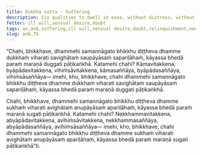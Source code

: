 ```yaml
---
title: Dukkha sutta - Suffering
description: Six qualities to dwell in ease, without distress, without anguish - 1) thoughts of relinquishment, 2) non-ill will, 3) non-harming, 4) perceptions of relinquishment, 5) non-ill will, 6) non-harming.
fetter: ill will,sensual desire,doubt
tags: an,an6,suffering,ill will,sensual desire,doubt,relinquishment,non-ill will,non-harming
slug: an6.75
---
```


“Chahi, bhikkhave, dhammehi samannāgato bhikkhu diṭṭheva dhamme dukkhaṁ viharati savighātaṁ saupāyāsaṁ sapariḷāhaṁ, kāyassa bhedā paraṁ maraṇā duggati pāṭikaṅkhā. Katamehi chahi? Kāmavitakkena, byāpādavitakkena, vihiṁsāvitakkena, kāmasaññāya, byāpādasaññāya, vihiṁsāsaññāya— imehi, kho, bhikkhave, chahi dhammehi samannāgato bhikkhu diṭṭheva dhamme dukkhaṁ viharati savighātaṁ saupāyāsaṁ sapariḷāhaṁ, kāyassa bhedā paraṁ maraṇā duggati pāṭikaṅkhā.

Chahi, bhikkhave, dhammehi samannāgato bhikkhu diṭṭheva dhamme sukhaṁ viharati avighātaṁ anupāyāsaṁ apariḷāhaṁ, kāyassa bhedā paraṁ maraṇā sugati pāṭikaṅkhā. Katamehi chahi? Nekkhammavitakkena, abyāpādavitakkena, avihiṁsāvitakkena, nekkhammasaññāya, abyāpādasaññāya, avihiṁsāsaññāya— imehi, kho, bhikkhave, chahi dhammehi samannāgato bhikkhu diṭṭheva dhamme sukhaṁ viharati avighātaṁ anupāyāsaṁ apariḷāhaṁ, kāyassa bhedā paraṁ maraṇā sugati pāṭikaṅkhā”ti.
